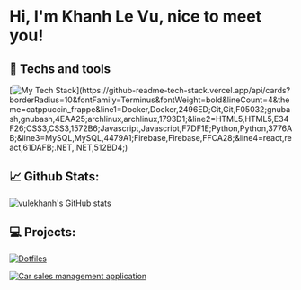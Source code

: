 # Hi, I'm Khanh Le Vu, nice to meet you!




## 🔧 Techs and tools
[![My Tech Stack](https://github-readme-tech-stack.vercel.app/api/cards?borderRadius=10&fontFamily=Terminus&fontWeight=bold&lineCount=4&theme=gruvbox&line1=Docker,Docker,2496ED;Git,Git,F05032;gnubash,gnubash,4EAA25;archlinux,archlinux,1793D1;&line2=HTML5,HTML5,E34F26;CSS3,CSS3,1572B6;Javascript,Javascript,F7DF1E;Python,Python,3776AB;&line3=MySQL,MySQL,4479A1;Firebase,Firebase,FFCA28;&line4=react,react,61DAFB;.NET,.NET,512BD4;)](https://github-readme-tech-stack.vercel.app/api/cards?borderRadius=10&fontFamily=Terminus&fontWeight=bold&lineCount=4&theme=catppuccin_frappe&line1=Docker,Docker,2496ED;Git,Git,F05032;gnubash,gnubash,4EAA25;archlinux,archlinux,1793D1;&line2=HTML5,HTML5,E34F26;CSS3,CSS3,1572B6;Javascript,Javascript,F7DF1E;Python,Python,3776AB;&line3=MySQL,MySQL,4479A1;Firebase,Firebase,FFCA28;&line4=react,react,61DAFB;.NET,.NET,512BD4;)

## 📈 Github Stats:
![vulekhanh's GitHub stats](https://github-readme-stats.vercel.app/api?username=vulekhanh&theme=gruvbox&show_icons=true)
## 💻 Projects:

[![Dotfiles](https://github-readme-stats.vercel.app/api/pin/?username=vulekhanh&repo=dotfiles&theme=gruvbox)](https://github.com/vulekhanh/dotfiles)

[![Car sales management application](https://github-readme-stats.vercel.app/api/pin/?username=vulekhanh&repo=CarSalesManagement&theme=gruvbox)](https://github.com/vulekhanh/CarSalesManagement)




